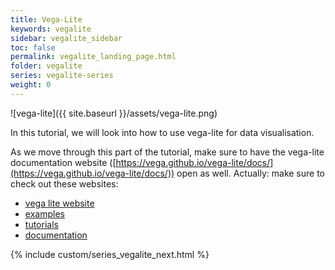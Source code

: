 ```yaml
---
title: Vega-Lite
keywords: vegalite
sidebar: vegalite_sidebar
toc: false
permalink: vegalite_landing_page.html
folder: vegalite
series: vegalite-series
weight: 0
---
```

![vega-lite]({{ site.baseurl }}/assets/vega-lite.png)

In this tutorial, we will look into how to use vega-lite for data visualisation.

As we move through this part of the tutorial, make sure to have the vega-lite documentation website ([https://vega.github.io/vega-lite/docs/](https://vega.github.io/vega-lite/docs/)) open as well. Actually: make sure to check out these websites:

- [vega lite website](https://vega.github.io/vega-lite/)
- [examples](https://vega.github.io/vega-lite/examples/)
- [tutorials](https://vega.github.io/vega-lite/tutorials/getting_started.html)
- [documentation](https://vega.github.io/vega-lite/docs/)

{% include custom/series_vegalite_next.html %}
